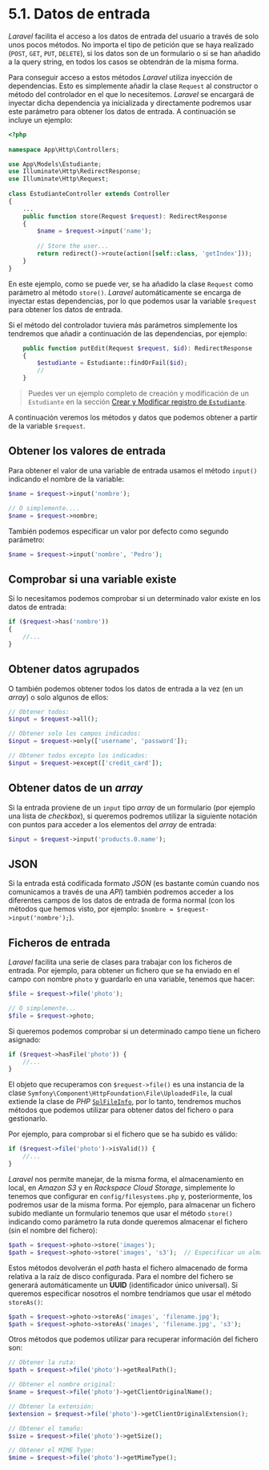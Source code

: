 # 5.1. Datos de entrada

_Laravel_ facilita el acceso a los datos de entrada del usuario a través de solo unos pocos métodos. No importa el tipo de petición que se haya realizado (`POST`, `GET`, `PUT`, `DELETE`), si los datos son de un formulario o si se han añadido a la query string, en todos los casos se obtendrán de la misma forma.

Para conseguir acceso a estos métodos _Laravel_ utiliza inyección de dependencias. Esto es simplemente añadir la clase `Request` al constructor o método del controlador en el que lo necesitemos. _Laravel_ se encargará de inyectar dicha dependencia ya inicializada y directamente podremos usar este parámetro para obtener los datos de entrada. A continuación se incluye un ejemplo:

```php
<?php
 
namespace App\Http\Controllers;

use App\Models\Estudiante;
use Illuminate\Http\RedirectResponse;
use Illuminate\Http\Request;
 
class EstudianteController extends Controller
{
    ...
    public function store(Request $request): RedirectResponse
    {
        $name = $request->input('name');
 
        // Store the user...
        return redirect()->route(action([self::class, 'getIndex']));
    }
}
```

En este ejemplo, como se puede ver, se ha añadido la clase `Request` como parámetro al método `store()`. _Laravel_ automáticamente se encarga de inyectar estas dependencias, por lo que podemos usar la variable `$request` para obtener los datos de entrada.

Si el método del controlador tuviera más parámetros simplemente los tendremos que añadir a continuación de las dependencias, por ejemplo:

```php
    public function putEdit(Request $request, $id): RedirectResponse
    {
        $estudiante = Estudiante::findOrFail($id);
        //
    }
```

> Puedes ver un ejemplo completo de creación y modificación de un `Estudiante` en la sección [Crear y Modificar registro de `Estudiante`](./0511_crearModificarEstudiante.md).

A continuación veremos los métodos y datos que podemos obtener a partir de la variable `$request`.

## Obtener los valores de entrada

Para obtener el valor de una variable de entrada usamos el método `input()` indicando el nombre de la variable:

```php
$name = $request->input('nombre');

// O simplemente....
$name = $request->nombre;
```

También podemos especificar un valor por defecto como segundo parámetro:

```php
$name = $request->input('nombre', 'Pedro');
```

## Comprobar si una variable existe

Si lo necesitamos podemos comprobar si un determinado valor existe en los datos de entrada:

```php
if ($request->has('nombre'))
{
    //...
}
```

## Obtener datos agrupados

O también podemos obtener todos los datos de entrada a la vez (en un _array_) o solo algunos de ellos:

```php
// Obtener todos: 
$input = $request->all();

// Obtener solo los campos indicados: 
$input = $request->only(['username', 'password']);

// Obtener todos excepto los indicados: 
$input = $request->except(['credit_card']);
```

## Obtener datos de un _array_

Si la entrada proviene de un `input` tipo _array_ de un formulario (por ejemplo una lista de _checkbox_), si queremos podremos utilizar la siguiente notación con puntos para acceder a los elementos del _array_ de entrada:

```php
$input = $request->input('products.0.name');
```

## JSON

Si la entrada está codificada formato _JSON_ (es bastante común cuando nos comunicamos a través de una _API_) también podremos acceder a los diferentes campos de los datos de entrada de forma normal (con los métodos que hemos visto, por ejemplo: `$nombre = $request->input('nombre');`).

## Ficheros de entrada

_Laravel_ facilita una serie de clases para trabajar con los ficheros de entrada. Por ejemplo, para obtener un fichero que se ha enviado en el campo con nombre `photo` y guardarlo en una variable, tenemos que hacer:

```php
$file = $request->file('photo');

// O simplemente...
$file = $request->photo;
```

Si queremos podemos comprobar si un determinado campo tiene un fichero asignado:

```php
if ($request->hasFile('photo')) {
    //...
}
```

El objeto que recuperamos con `$request->file()` es una instancia de la clase `Symfony\Component\HttpFoundation\File\UploadedFile`, la cual extiende la clase de _PHP_ [`SplFileInfo`](http://php.net/manual/es/class.splfileinfo.php), por lo tanto, tendremos muchos métodos que podemos utilizar para obtener datos del fichero o para gestionarlo.

Por ejemplo, para comprobar si el fichero que se ha subido es válido:

```php
if ($request->file('photo')->isValid()) {
    //...
}
```

_Laravel_ nos permite manejar, de la misma forma, el almacenamiento en local, en _Amazon S3_ y en _Rackspace Cloud Storage_, simplemente lo tenemos que configurar en `config/filesystems.php` y, posteriormente, los podremos usar de la misma forma. Por ejemplo, para almacenar un fichero subido mediante un formulario tenemos que usar el método `store()` indicando como parámetro la ruta donde queremos almacenar el fichero (sin el nombre del fichero):

```php
$path = $request->photo->store('images');
$path = $request->photo->store('images', 's3');  // Especificar un almacenamiento
```

Estos métodos devolverán el _path_ hasta el fichero almacenado de forma relativa a la raíz de disco configurada. Para el nombre del fichero se generará automáticamente un **UUID** (identificador único universal). Si queremos especificar nosotros el nombre tendríamos que usar el método `storeAs()`:

```php
$path = $request->photo->storeAs('images', 'filename.jpg');
$path = $request->photo->storeAs('images', 'filename.jpg', 's3');
```

Otros métodos que podemos utilizar para recuperar información del fichero son:

```php
// Obtener la ruta:
$path = $request->file('photo')->getRealPath();

// Obtener el nombre original:
$name = $request->file('photo')->getClientOriginalName();

// Obtener la extensión: 
$extension = $request->file('photo')->getClientOriginalExtension();

// Obtener el tamaño: 
$size = $request->file('photo')->getSize();

// Obtener el MIME Type:
$mime = $request->file('photo')->getMimeType();

```
